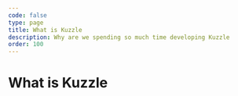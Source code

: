```yaml
---
code: false
type: page
title: What is Kuzzle
description: Why are we spending so much time developing Kuzzle
order: 100
---
```


# What is Kuzzle